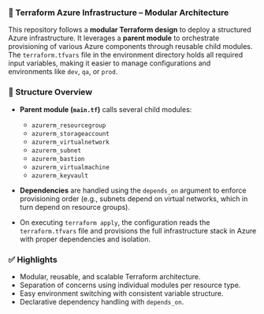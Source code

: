 ### 🚀 Terraform Azure Infrastructure – Modular Architecture

This repository follows a **modular Terraform design** to deploy a structured Azure infrastructure. It leverages a **parent module** to orchestrate provisioning of various Azure components through reusable child modules. The `terraform.tfvars` file in the environment directory holds all required input variables, making it easier to manage configurations and environments like `dev`, `qa`, or `prod`.

### 📁 Structure Overview

* **Parent module (`main.tf`)** calls several child modules:

  * `azurerm_resourcegroup`
  * `azurerm_storageaccount`
  * `azurerm_virtualnetwork`
  * `azurerm_subnet`
  * `azurerm_bastion`
  * `azurerm_virtualmachine`
  * `azurerm_keyvault`

* **Dependencies** are handled using the `depends_on` argument to enforce provisioning order (e.g., subnets depend on virtual networks, which in turn depend on resource groups).

* On executing `terraform apply`, the configuration reads the `terraform.tfvars` file and provisions the full infrastructure stack in Azure with proper dependencies and isolation.

### ✅ Highlights

* Modular, reusable, and scalable Terraform architecture.
* Separation of concerns using individual modules per resource type.
* Easy environment switching with consistent variable structure.
* Declarative dependency handling with `depends_on`.
